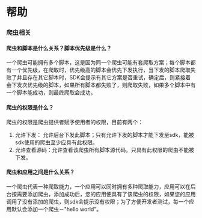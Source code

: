 

# 帮助

### 爬虫相关

#### 爬虫和脚本是什么关系？脚本优先级是什么？

一个爬虫可能拥有多个脚本，这是因为同一个爬虫可能有套爬取方案；每个脚本都有一个优先级，在爬取时，优先级高的脚本会优先下发执行，当下发的脚本爬取失败了并且存在其它脚本时，SDK会提示有其它方案是否重试，确定后，则紧接着会下发次优先级的脚本，如果所有脚本都失败了，则爬取失败，如果多个脚本中有一个脚本能成功，则最终爬取会成功。

#### 爬虫的权限是什么？

爬虫的权限是爬虫提供者赋予使用者的权限，目前有两个：

1. 允许下发： 允许后台下发此脚本；只有允许下发的脚本才能下发至sdk，能被sdk使用的爬虫至少应具有此权限。
2. 允许查看源码：允许查看该爬虫所有脚本源代码。只具有此权限的爬虫不能被下发。

#### 爬虫和应用之间是什么关系？

一个爬虫代表一种爬取能力，一个应用可以同时拥有多种爬取能力，应用可以在后台按需要添加爬虫，添加成功后，您的应用便具有了该爬虫的权限，如果您的应用调用了没有添加的爬虫，则sdk会提示没有权限；为了方便开发者测试，每一个应用默认会添加一个爬虫－"hello world"。
